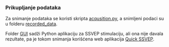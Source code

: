 ### Prikupljanje podataka
Za snimanje podataka se koristi skripta [acqusition.py](https://github.com/srete/ssvep-bci/blob/main/data_collection/acquisition.py), a snimljeni podaci su u folderu [recorded_data](https://github.com/srete/ssvep-bci/tree/main/data_collection/recorded_data).

Folder [GUI](https://github.com/srete/ssvep-bci/tree/main/data_collection/GUI) sadži Python aplikaciju za SSVEP stimulaciju, ali ona nije davala rezultate,  pa je tokom snimanja korišćena web aplikacija [Quick SSVEP](https://omids.github.io/quickssvep/).
